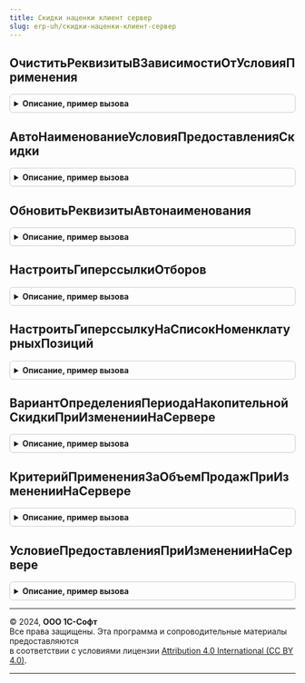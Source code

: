 ```yaml
---
title: Скидки наценки клиент сервер
slug: erp-uh/скидки-наценки-клиент-сервер
---
```



## ОчиститьРеквизитыВЗависимостиОтУсловияПрименения
<details style="margin: 1em 0; padding: 0.5em; border: 1px solid #ccc; border-radius: 6px;">

<summary style="font-weight: bold; cursor: pointer;">Описание, пример вызова</summary>

```bsl

// Очистить реквизиты в зависимости от условия применения
//
// Параметры:
//  Объект - СправочникОбъект.УсловияПредоставленияСкидокНаценок - Элемент справочника.
//
Процедура ОчиститьРеквизитыВЗависимостиОтУсловияПрименения(Объект) Экспорт
```

Пример вызова
```bsl
СкидкиНаценкиКлиентСервер.ОчиститьРеквизитыВЗависимостиОтУсловияПрименения(Объект) 
```
</details>

## АвтоНаименованиеУсловияПредоставленияСкидки
<details style="margin: 1em 0; padding: 0.5em; border: 1px solid #ccc; border-radius: 6px;">

<summary style="font-weight: bold; cursor: pointer;">Описание, пример вызова</summary>

```bsl

// Автонаименование условия предоставления скидки
//
// Параметры:
//  Форма - ФормаКлиентскогоПриложения - Изменяемая форма, должна содержать в том числе:
//  	* Элементы - ЭлементыФормы:
//  		** Наименование - ПолеФормы
//
// Возвращаемое значение:
//  Строка - Наименование
//
Функция АвтоНаименованиеУсловияПредоставленияСкидки(Форма) Экспорт
```

Пример вызова
```bsl
Результат = СкидкиНаценкиКлиентСервер.АвтоНаименованиеУсловияПредоставленияСкидки(Форма) 
```
</details>

## ОбновитьРеквизитыАвтонаименования
<details style="margin: 1em 0; padding: 0.5em; border: 1px solid #ccc; border-radius: 6px;">

<summary style="font-weight: bold; cursor: pointer;">Описание, пример вызова</summary>

```bsl

// Обновить реквизиты автонаименования
//
// Параметры:
//  Форма - ФормаКлиентскогоПриложения - Изменяемая форма, должна содержать в том числе:
//  	* Элементы - ЭлементыФормы:
//  		** Наименование - ПолеФормы
//
Процедура ОбновитьРеквизитыАвтонаименования(Форма) Экспорт
```

Пример вызова
```bsl
СкидкиНаценкиКлиентСервер.ОбновитьРеквизитыАвтонаименования(Форма) 
```
</details>

## НастроитьГиперссылкиОтборов
<details style="margin: 1em 0; padding: 0.5em; border: 1px solid #ccc; border-radius: 6px;">

<summary style="font-weight: bold; cursor: pointer;">Описание, пример вызова</summary>

```bsl

// Настраивает текст гиперссылок на отбор номенклатуры.
//
// Параметры:
//	Форма - ФормаКлиентскогоПриложения - Изменяемая форма
Процедура НастроитьГиперссылкиОтборов(Форма) Экспорт
```

Пример вызова
```bsl
СкидкиНаценкиКлиентСервер.НастроитьГиперссылкиОтборов(Форма) 
```
</details>

## НастроитьГиперссылкуНаСписокНоменклатурныхПозиций
<details style="margin: 1em 0; padding: 0.5em; border: 1px solid #ccc; border-radius: 6px;">

<summary style="font-weight: bold; cursor: pointer;">Описание, пример вызова</summary>

```bsl

// Настраивает текст гиперссылок на список номенклатурных позиций.
//
// Параметры:
//	Форма - ФормаКлиентскогоПриложения - Изменяемая форма, содержит в том числе:
//		* Объект - ДокументОбъект - Документ
Процедура НастроитьГиперссылкуНаСписокНоменклатурныхПозиций(Форма) Экспорт
```

Пример вызова
```bsl
СкидкиНаценкиКлиентСервер.НастроитьГиперссылкуНаСписокНоменклатурныхПозиций(Форма) 
```
</details>

## ВариантОпределенияПериодаНакопительнойСкидкиПриИзмененииНаСервере
<details style="margin: 1em 0; padding: 0.5em; border: 1px solid #ccc; border-radius: 6px;">

<summary style="font-weight: bold; cursor: pointer;">Описание, пример вызова</summary>

```bsl

// Обработчик события при изменении у поля Вариант определения периода накопительной скидки.
//
// Параметры:
//	Форма - ФормаКлиентскогоПриложения - Изменяемая форма
//
Процедура ВариантОпределенияПериодаНакопительнойСкидкиПриИзмененииНаСервере(Форма) Экспорт
```

Пример вызова
```bsl
СкидкиНаценкиКлиентСервер.ВариантОпределенияПериодаНакопительнойСкидкиПриИзмененииНаСервере(Форма) 
```
</details>

## КритерийПримененияЗаОбъемПродажПриИзмененииНаСервере
<details style="margin: 1em 0; padding: 0.5em; border: 1px solid #ccc; border-radius: 6px;">

<summary style="font-weight: bold; cursor: pointer;">Описание, пример вызова</summary>

```bsl

// Обработчик события при изменении у поля Критерий применения за объем продаж
//
// Параметры:
//	Форма - ФормаКлиентскогоПриложения - Изменяемая форма
//
Процедура КритерийПримененияЗаОбъемПродажПриИзмененииНаСервере(Форма) Экспорт
```

Пример вызова
```bsl
СкидкиНаценкиКлиентСервер.КритерийПримененияЗаОбъемПродажПриИзмененииНаСервере(Форма) 
```
</details>

## УсловиеПредоставленияПриИзмененииНаСервере
<details style="margin: 1em 0; padding: 0.5em; border: 1px solid #ccc; border-radius: 6px;">

<summary style="font-weight: bold; cursor: pointer;">Описание, пример вызова</summary>

```bsl

// Обработчик события при изменении у поля Условие предоставления
//
// Параметры:
//	Форма - ФормаКлиентскогоПриложения - Изменяемая форма
//
Процедура УсловиеПредоставленияПриИзмененииНаСервере(Форма) Экспорт
```

Пример вызова
```bsl
СкидкиНаценкиКлиентСервер.УсловиеПредоставленияПриИзмененииНаСервере(Форма) 
```
</details>

---

© 2024, **ООО 1С-Софт**  
Все права защищены. Эта программа и сопроводительные материалы предоставляются  
в соответствии с условиями лицензии [Attribution 4.0 International (CC BY 4.0)](https://creativecommons.org/licenses/by/4.0/legalcode).

---
